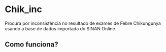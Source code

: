 # Chik_inc
Procura por inconsistência no resultado de exames de Febre Chikungunya usando a base de dados importada do SINAN Online.

## Como funciona?  

